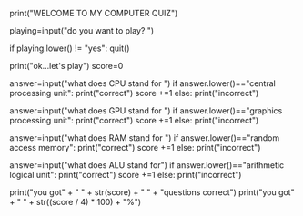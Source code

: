print("WELCOME TO MY COMPUTER QUIZ")

playing=input("do you want to play? ")

if playing.lower() != "yes":
    quit()

print("ok...let's play")
score=0

answer=input("what does CPU stand for ")
if answer.lower()=="central processing unit":
    print("correct")
    score +=1
else:
    print("incorrect") 

answer=input("what does GPU stand for ")
if answer.lower()=="graphics processing unit":
    print("correct")
    score +=1
else:
    print("incorrect") 

answer=input("what does RAM stand for ")
if answer.lower()=="random access memory":
    print("correct")
    score +=1
else:
    print("incorrect") 

answer=input("what does ALU stand for")
if answer.lower()=="arithmetic logical unit":
    print("correct")
    score +=1
else:
    print("incorrect") 

print("you got" + " " + str(score) + " " + "questions correct")
print("you got" + " " + str((score / 4) * 100) + "%")
